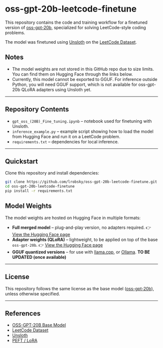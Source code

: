 # oss-gpt-20b-leetcode-finetune
This repository contains the code and training workflow for a finetuned version of [oss-gpt-20b](https://huggingface.co/unsloth/gpt-oss-20b), specialized for solving LeetCode-style coding problems.

The model was finetuned using [Unsloth](https://github.com/unslothai/unsloth) on the [LeetCode Dataset](https://huggingface.co/datasets/newfacade/LeetCodeDataset).

## Notes  
- The model weights are not stored in this GitHub repo due to size limits.  
  You can find them on Hugging Face through the links below.
- Currently, this model cannot be exported to GGUF.
  For inference outside Python, you will need GGUF support, which is not available for oss-gpt-20b QLoRA adapters using Unsloth yet.

---

## Repository Contents

- `gpt_oss_(20B)_Fine_tuning.ipynb` – notebook used for finetuning with Unsloth.  
- `inference_example.py` – example script showing how to load the model from Hugging Face and run it on a LeetCode problem.  
- `requirements.txt` – dependencies for local inference. 

---

## Quickstart

Clone this repository and install dependencies:

```bash
git clone https://github.com/lrobsky/oss-gpt-20b-leetcode-finetune.git
cd oss-gpt-20b-leetcode-finetune
pip install -r requirements.txt

```






## Model Weights

The model weights are hosted on Hugging Face in multiple formats:

- **Full merged model** – plug-and-play version, no adapters required.   👉 [View the Hugging Face page](https://huggingface.co/lrobsky/gpt-oss-20b-finetuned-leetcode-merged)
- **Adapter weights (QLoRA)** – lightweight, to be applied on top of the base `oss-gpt-20b`.  👉 [View the Hugging Face page](https://huggingface.co/lrobsky/gpt-oss-20b-finetuned-leetcode)
- **GGUF quantized versions** – for use with [llama.cpp](https://github.com/ggerganov/llama.cpp), or [Ollama](https://github.com/ollama/ollama).  **TO BE UPDATED (once available)**



---

## License

This repository follows the same license as the base model ([oss-gpt-20b](https://huggingface.co/openai/gpt-oss-20b)), unless otherwise specified.

---

## References

- [OSS-GPT-20B Base Model](https://huggingface.co/openai/gpt-oss-20b)  
- [LeetCode Dataset](https://huggingface.co/datasets/newfacade/LeetCodeDataset)  
- [Unsloth](https://github.com/unslothai/unsloth)  
- [PEFT / LoRA](https://huggingface.co/docs/peft)  
